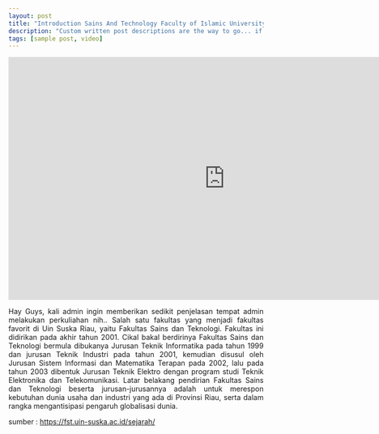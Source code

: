 ```yaml
---
layout: post
title: "Introduction Sains And Technology Faculty of Islamic University Suska Riau"
description: "Custom written post descriptions are the way to go... if you're not lazy."
tags: [sample post, video]
---
```


<iframe width="853" height="480" src="https://www.youtube.com/embed/7ihXETYnlYA" frameborder="0" allow="accelerometer; autoplay; encrypted-media; gyroscope; picture-in-picture" allowfullscreen></iframe>

<p align="Justify">Hay Guys, kali admin ingin memberikan sedikit penjelasan tempat admin melakukan perkuliahan nih.. Salah satu fakultas yang menjadi fakultas favorit di Uin Suska Riau, yaitu Fakultas Sains dan Teknologi. Fakultas ini didirikan pada akhir tahun 2001. Cikal bakal berdirinya Fakultas Sains dan Teknologi bermula dibukanya Jurusan Teknik Informatika pada tahun 1999 dan jurusan Teknik Industri pada tahun 2001, kemudian disusul oleh Jurusan Sistem Informasi dan Matematika Terapan pada 2002, lalu pada tahun 2003 dibentuk Jurusan Teknik Elektro dengan program studi Teknik Elektronika dan Telekomunikasi. Latar belakang pendirian Fakultas Sains dan Teknologi beserta jurusan-jurusannya adalah untuk merespon kebutuhan dunia usaha dan industri yang ada di Provinsi Riau, serta dalam rangka mengantisipasi pengaruh globalisasi dunia.</p>


sumber : https://fst.uin-suska.ac.id/sejarah/
